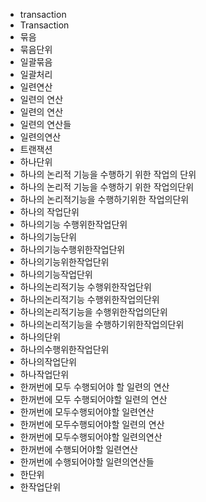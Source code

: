 ﻿- transaction
- Transaction
- 묶음
- 묶음단위
- 일괄묶음
- 일괄처리
- 일련연산
- 일련의 연산
- 일련의 연산
- 일련의 연산들
- 일련의연산
- 트랜잭션
- 하나단위
- 하나의 논리적 기능을 수행하기 위한 작업의 단위
- 하나의 논리적 기능을 수행하기 위한 작업의단위
- 하나의 논리적기능을 수행하기위한 작업의단위
- 하나의 작업단위
- 하나의기능 수행위한작업단위
- 하나의기능단위
- 하나의기능수행위한작업단위
- 하나의기능위한작업단위
- 하나의기능작업단위
- 하나의논리적기능 수행위한작업단위
- 하나의논리적기능 수행위한작업의단위
- 하나의논리적기능을 수행위한작업의단위
- 하나의논리적기능을 수행하기위한작업의단위
- 하나의단위
- 하나의수행위한작업단위
- 하나의작업단위
- 하나작업단위
- 한꺼번에 모두 수행되어야 할 일련의 연산
- 한꺼번에 모두 수행되어야할 일련의 연산
- 한꺼번에 모두수행되어야할 일련연산
- 한꺼번에 모두수행되어야할 일련의 연산
- 한꺼번에 모두수행되어야할 일련의연산
- 한꺼번에 수행되어야할 일련연산
- 한꺼번에 수행되어야할 일련의연산들
- 한단위
- 한작업단위
